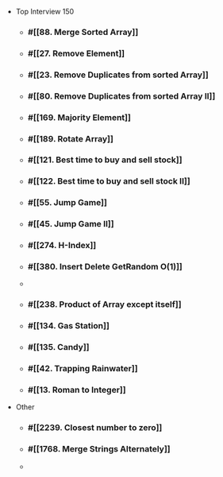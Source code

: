 - Top Interview 150
	- ### #[[88. Merge Sorted Array]]
	- ### #[[27. Remove Element]]
	- ### #[[23. Remove Duplicates from sorted Array]]
	- ### #[[80. Remove Duplicates from sorted Array II]]
	- ### #[[169. Majority Element]]
	- ### #[[189. Rotate Array]]
	- ### #[[121. Best time to buy and sell stock]]
	- ### #[[122. Best time to buy and sell stock II]]
	- ### #[[55. Jump Game]]
	- ### #[[45. Jump Game II]]
	- ### #[[274. H-Index]]
	- ### #[[380. Insert Delete GetRandom O(1)]]
	-
	- ### #[[238. Product of Array except itself]]
	- ### #[[134. Gas Station]]
	- ### #[[135. Candy]]
	- ### #[[42. Trapping Rainwater]]
	- ### #[[13. Roman to Integer]]
- Other
	- ### #[[2239. Closest number to zero]]
	- ### #[[1768. Merge Strings Alternately]]
	-